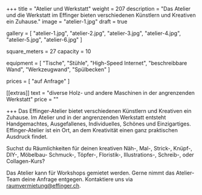 +++
title = "Atelier und Werkstatt"
weight = 207
description = "Das Atelier und die Werkstatt im Effinger bieten verschiedenen Künstlern und Kreativen ein Zuhause."
image = "atelier-1.jpg"
draft = true

gallery = [
  "atelier-1.jpg",
  "atelier-2.jpg",
  "atelier-3.jpg",
  "atelier-4.jpg",
  "atelier-5.jpg",
  "atelier-6.jpg"
]

square_meters = 27
capacity = 10

equipment = [
  "Tische",
  "Stühle",
  "High-Speed Internet",
  "beschreibbare Wand",
  "Werkzeugwand",
  "Spülbecken"
]

prices = [
  "auf Anfrage"
]

[[extras]]
text = "diverse Holz- und andere Maschinen in der angrenzenden Werkstatt"
price = ""

+++
Das Effinger-Atelier bietet verschiedenen Künstlern und Kreativen ein Zuhause. Im Atelier und in der angrenzenden Werkstatt entsteht Handgemachtes, Ausgefallenes, Individuelles, Schönes und Einzigartiges. Effinger-Atelier ist ein Ort, an dem Kreativität einen ganz praktischen Ausdruck findet.

Suchst du Räumlichkeiten für deinen kreativen Näh-, Mal-, Strick-, Knüpf-, DIY-, Möbelbau- Schmuck-, Töpfer-, Floristik-, Illustrations-, Schreib-, oder Collagen-Kurs?

Das Atelier kann für Workshops gemietet werden. Gerne nimmt das Atelier-Team deine Anfrage entgegen. Kontaktiere uns via [raumvermietung@effinger.ch](mailto:raumvermietung@effinger.ch).
